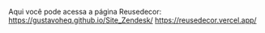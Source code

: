 Aqui você pode acessa a página Reusedecor:
https://gustavoheq.github.io/Site_Zendesk/
https://reusedecor.vercel.app/

